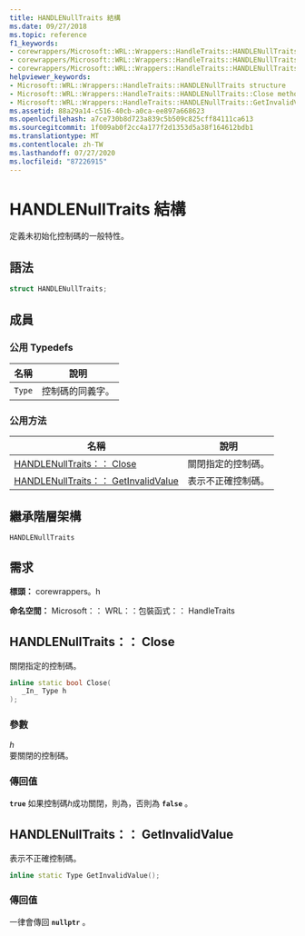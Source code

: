 ```yaml
---
title: HANDLENullTraits 結構
ms.date: 09/27/2018
ms.topic: reference
f1_keywords:
- corewrappers/Microsoft::WRL::Wrappers::HandleTraits::HANDLENullTraits
- corewrappers/Microsoft::WRL::Wrappers::HandleTraits::HANDLENullTraits::Close
- corewrappers/Microsoft::WRL::Wrappers::HandleTraits::HANDLENullTraits::GetInvalidValue
helpviewer_keywords:
- Microsoft::WRL::Wrappers::HandleTraits::HANDLENullTraits structure
- Microsoft::WRL::Wrappers::HandleTraits::HANDLENullTraits::Close method
- Microsoft::WRL::Wrappers::HandleTraits::HANDLENullTraits::GetInvalidValue method
ms.assetid: 88a29a14-c516-40cb-a0ca-ee897a668623
ms.openlocfilehash: a7ce730b8d723a839c5b509c825cff84111ca613
ms.sourcegitcommit: 1f009ab0f2cc4a177f2d1353d5a38f164612bdb1
ms.translationtype: MT
ms.contentlocale: zh-TW
ms.lasthandoff: 07/27/2020
ms.locfileid: "87226915"
---
```

# <a name="handlenulltraits-structure"></a>HANDLENullTraits 結構

定義未初始化控制碼的一般特性。

## <a name="syntax"></a>語法

```cpp
struct HANDLENullTraits;
```

## <a name="members"></a>成員

### <a name="public-typedefs"></a>公用 Typedefs

名稱   | 說明
------ | ---------------------
`Type` | 控制碼的同義字。

### <a name="public-methods"></a>公用方法

名稱                                                  | 說明
----------------------------------------------------- | -----------------------------
[HANDLENullTraits：： Close](#close)                     | 關閉指定的控制碼。
[HANDLENullTraits：： GetInvalidValue](#getinvalidvalue) | 表示不正確控制碼。

## <a name="inheritance-hierarchy"></a>繼承階層架構

`HANDLENullTraits`

## <a name="requirements"></a>需求

**標頭：** corewrappers。h

**命名空間：** Microsoft：： WRL：：包裝函式：： HandleTraits

## <a name="handlenulltraitsclose"></a><a name="close"></a>HANDLENullTraits：： Close

關閉指定的控制碼。

```cpp
inline static bool Close(
   _In_ Type h
);
```

### <a name="parameters"></a>參數

*h*<br/>
要關閉的控制碼。

### <a name="return-value"></a>傳回值

**`true`** 如果控制碼*h*成功關閉，則為，否則為 **`false`** 。

## <a name="handlenulltraitsgetinvalidvalue"></a><a name="getinvalidvalue"></a>HANDLENullTraits：： GetInvalidValue

表示不正確控制碼。

```cpp
inline static Type GetInvalidValue();
```

### <a name="return-value"></a>傳回值

一律會傳回 **`nullptr`** 。
